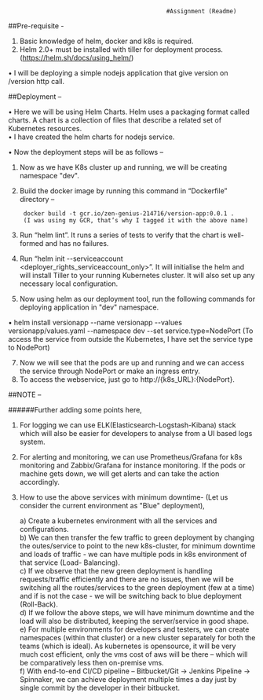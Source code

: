                                                  #Assignment (Readme)



##Pre-requisite -

1.	Basic knowledge of helm, docker and k8s is required.
2.	Helm 2.0+ must be installed with tiller for deployment process. (https://helm.sh/docs/using_helm/)


•	I will be deploying a simple nodejs application that give version on /version http call.


##Deployment –

•	Here we will be using Helm Charts. Helm uses a packaging format called charts. A chart is a collection of files that describe a related set of Kubernetes resources.<br/>
•	I have created the helm charts for nodejs service.

•	Now the deployment steps will be as follows –
1.	Now as we have K8s cluster up and running, we will be creating namespace "dev".
2.	Build the docker image by running this command in “Dockerfile” directory –

         docker build -t gcr.io/zen-genius-214716/version-app:0.0.1 .
         (I was using my GCR, that’s why I tagged it with the above name)

3.	Run “helm lint”. It  runs a series of tests to verify that the chart is well-formed and has no failures.
4.	Run “helm init  --serviceaccount <deployer_rights_serviceaccount_only>”. It will initialise the helm and will install Tiller to your running Kubernetes cluster. It will also set up any necessary local configuration.
5.	Now using helm as our deployment tool, run the following commands for deploying application in "dev" namespace.

•	helm install versionapp --name versionapp --values versionapp/values.yaml --namespace dev --set service.type=NodePort
(To access the service from outside the Kubernetes, I have set the service type to NodePort)

7.	Now we will see that the pods are up and running and we can access the service through NodePort or make an ingress entry.
8.	To access the webservice, just go to http://{k8s_URL}:{NodePort}.


##NOTE –

######Further adding some points here,
1.	For logging we can use ELK(Elasticsearch-Logstash-Kibana) stack which will also be easier for developers to analyse from a UI based logs system. 
2.	For alerting and monitoring, we can use Prometheus/Grafana for k8s monitoring and Zabbix/Grafana for instance monitoring. If the pods or machine gets down, we will get alerts and can take the action accordingly.
3. How to use the above services with minimum downtime-
    (Let us consider the current environment as "Blue" deployment),
 
    a) Create a kubernetes environment with all the services and configurations.<br/>
    b) We can then transfer the few traffic to green deployment by changing the
       outes/service to point to the new k8s-cluster, for minimum downtime and loads of traffic - we can have multiple pods in        k8s environment of that service (Load- Balancing).<br/>
    c) If we observe that the new green deployment is handling requests/traffic efficiently and there are no issues, then we          will be switching all the routes/services to the green deployment (few at a time) and if is not the case - we will be          switching back to blue deployment (Roll-Back).<br/>
    d) If we follow the above steps, we will have minimum downtime and the load will also be distributed, keeping the                server/service in good shape.<br/>
    e) For multiple environments for developers and testers, we can create namespaces (within that cluster) or a new cluster          separately for both the teams (which is ideal). As kubernetes is opensource, it will be very much cost efficient, only        the vms cost of aws will be there – which will be comparatively less then on-premise vms.<br/>
    f) With end-to-end CI/CD pipeline – Bitbucket/Git -> Jenkins Pipeline -> Spinnaker, we can achieve deployment multiple            times a day just by single commit by the developer in their bitbucket.

